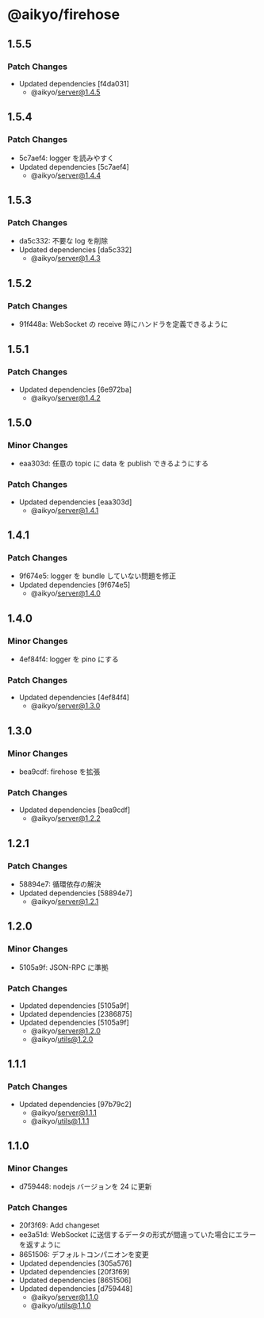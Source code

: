 # @aikyo/firehose

## 1.5.5

### Patch Changes

- Updated dependencies [f4da031]
  - @aikyo/server@1.4.5

## 1.5.4

### Patch Changes

- 5c7aef4: logger を読みやすく
- Updated dependencies [5c7aef4]
  - @aikyo/server@1.4.4

## 1.5.3

### Patch Changes

- da5c332: 不要な log を削除
- Updated dependencies [da5c332]
  - @aikyo/server@1.4.3

## 1.5.2

### Patch Changes

- 91f448a: WebSocket の receive 時にハンドラを定義できるように

## 1.5.1

### Patch Changes

- Updated dependencies [6e972ba]
  - @aikyo/server@1.4.2

## 1.5.0

### Minor Changes

- eaa303d: 任意の topic に data を publish できるようにする

### Patch Changes

- Updated dependencies [eaa303d]
  - @aikyo/server@1.4.1

## 1.4.1

### Patch Changes

- 9f674e5: logger を bundle していない問題を修正
- Updated dependencies [9f674e5]
  - @aikyo/server@1.4.0

## 1.4.0

### Minor Changes

- 4ef84f4: logger を pino にする

### Patch Changes

- Updated dependencies [4ef84f4]
  - @aikyo/server@1.3.0

## 1.3.0

### Minor Changes

- bea9cdf: firehose を拡張

### Patch Changes

- Updated dependencies [bea9cdf]
  - @aikyo/server@1.2.2

## 1.2.1

### Patch Changes

- 58894e7: 循環依存の解決
- Updated dependencies [58894e7]
  - @aikyo/server@1.2.1

## 1.2.0

### Minor Changes

- 5105a9f: JSON-RPC に準拠

### Patch Changes

- Updated dependencies [5105a9f]
- Updated dependencies [2386875]
- Updated dependencies [5105a9f]
  - @aikyo/server@1.2.0
  - @aikyo/utils@1.2.0

## 1.1.1

### Patch Changes

- Updated dependencies [97b79c2]
  - @aikyo/server@1.1.1
  - @aikyo/utils@1.1.1

## 1.1.0

### Minor Changes

- d759448: nodejs バージョンを 24 に更新

### Patch Changes

- 20f3f69: Add changeset
- ee3a51d: WebSocket に送信するデータの形式が間違っていた場合にエラーを返すように
- 8651506: デフォルトコンパニオンを変更
- Updated dependencies [305a576]
- Updated dependencies [20f3f69]
- Updated dependencies [8651506]
- Updated dependencies [d759448]
  - @aikyo/server@1.1.0
  - @aikyo/utils@1.1.0
